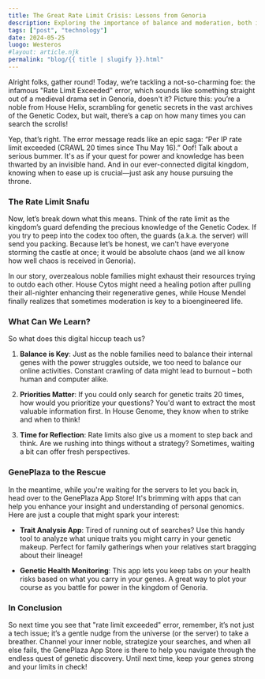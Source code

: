 ```yaml
---
title: The Great Rate Limit Crisis: Lessons from Genoria
description: Exploring the importance of balance and moderation, both in genetics and online interactions.
tags: ["post", "technology"]
date: 2024-05-25
luogo: Westeros
#layout: article.njk
permalink: "blog/{{ title | slugify }}.html"
---
```


Alright folks, gather round! Today, we’re tackling a not-so-charming foe: the infamous "Rate Limit Exceeded" error, which sounds like something straight out of a medieval drama set in Genoria, doesn't it? Picture this: you’re a noble from House Helix, scrambling for genetic secrets in the vast archives of the Genetic Codex, but wait, there’s a cap on how many times you can search the scrolls! 

Yep, that’s right. The error message reads like an epic saga: “Per IP rate limit exceeded (CRAWL 20 times since Thu May 16).” Oof! Talk about a serious bummer. It's as if your quest for power and knowledge has been thwarted by an invisible hand. And in our ever-connected digital kingdom, knowing when to ease up is crucial—just ask any house pursuing the throne.

### The Rate Limit Snafu

Now, let’s break down what this means. Think of the rate limit as the kingdom’s guard defending the precious knowledge of the Genetic Codex. If you try to peep into the codex too often, the guards (a.k.a. the server) will send you packing. Because let’s be honest, we can't have everyone storming the castle at once; it would be absolute chaos (and we all know how well chaos is received in Genoria).

In our story, overzealous noble families might exhaust their resources trying to outdo each other. House Cytos might need a healing potion after pulling their all-nighter enhancing their regenerative genes, while House Mendel finally realizes that sometimes moderation is key to a bioengineered life. 

### What Can We Learn?

So what does this digital hiccup teach us? 

1. **Balance is Key**: Just as the noble families need to balance their internal genes with the power struggles outside, we too need to balance our online activities. Constant crawling of data might lead to burnout – both human and computer alike.

2. **Priorities Matter**: If you could only search for genetic traits 20 times, how would you prioritize your questions? You'd want to extract the most valuable information first. In House Genome, they know when to strike and when to think! 

3. **Time for Reflection**: Rate limits also give us a moment to step back and think. Are we rushing into things without a strategy? Sometimes, waiting a bit can offer fresh perspectives.

### GenePlaza to the Rescue

In the meantime, while you're waiting for the servers to let you back in, head over to the GenePlaza App Store! It's brimming with apps that can help you enhance your insight and understanding of personal genomics. Here are just a couple that might spark your interest:

- **Trait Analysis App**: Tired of running out of searches? Use this handy tool to analyze what unique traits you might carry in your genetic makeup. Perfect for family gatherings when your relatives start bragging about their lineage!
  
- **Genetic Health Monitoring**: This app lets you keep tabs on your health risks based on what you carry in your genes. A great way to plot your course as you battle for power in the kingdom of Genoria. 

### In Conclusion

So next time you see that "rate limit exceeded" error, remember, it’s not just a tech issue; it’s a gentle nudge from the universe (or the server) to take a breather. Channel your inner noble, strategize your searches, and when all else fails, the GenePlaza App Store is there to help you navigate through the endless quest of genetic discovery. Until next time, keep your genes strong and your limits in check!